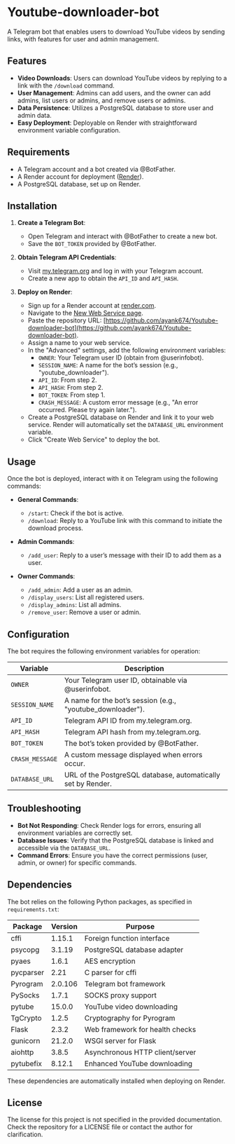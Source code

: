 # Youtube-downloader-bot

A Telegram bot that enables users to download YouTube videos by sending links, with features for user and admin management.

## Features

- **Video Downloads**: Users can download YouTube videos by replying to a link with the `/download` command.
- **User Management**: Admins can add users, and the owner can add admins, list users or admins, and remove users or admins.
- **Data Persistence**: Utilizes a PostgreSQL database to store user and admin data.
- **Easy Deployment**: Deployable on Render with straightforward environment variable configuration.

## Requirements

- A Telegram account and a bot created via @BotFather.
- A Render account for deployment ([Render](https://render.com)).
- A PostgreSQL database, set up on Render.

## Installation

1. **Create a Telegram Bot**:
   - Open Telegram and interact with @BotFather to create a new bot.
   - Save the `BOT_TOKEN` provided by @BotFather.

2. **Obtain Telegram API Credentials**:
   - Visit [my.telegram.org](https://my.telegram.org/apps) and log in with your Telegram account.
   - Create a new app to obtain the `API_ID` and `API_HASH`.

3. **Deploy on Render**:
   - Sign up for a Render account at [render.com](https://render.com).
   - Navigate to the [New Web Service page](https://dashboard.render.com/select-repo?type=web).
   - Paste the repository URL: [https://github.com/ayank674/Youtube-downloader-bot](https://github.com/ayank674/Youtube-downloader-bot).
   - Assign a name to your web service.
   - In the "Advanced" settings, add the following environment variables:
     - `OWNER`: Your Telegram user ID (obtain from @userinfobot).
     - `SESSION_NAME`: A name for the bot’s session (e.g., "youtube_downloader").
     - `API_ID`: From step 2.
     - `API_HASH`: From step 2.
     - `BOT_TOKEN`: From step 1.
     - `CRASH_MESSAGE`: A custom error message (e.g., "An error occurred. Please try again later.").
   - Create a PostgreSQL database on Render and link it to your web service. Render will automatically set the `DATABASE_URL` environment variable.
   - Click "Create Web Service" to deploy the bot.

## Usage

Once the bot is deployed, interact with it on Telegram using the following commands:

- **General Commands**:
  - `/start`: Check if the bot is active.
  - `/download`: Reply to a YouTube link with this command to initiate the download process.

- **Admin Commands**:
  - `/add_user`: Reply to a user’s message with their ID to add them as a user.

- **Owner Commands**:
  - `/add_admin`: Add a user as an admin.
  - `/display_users`: List all registered users.
  - `/display_admins`: List all admins.
  - `/remove_user`: Remove a user or admin.

## Configuration

The bot requires the following environment variables for operation:

| Variable        | Description                                                                 |
|-----------------|-----------------------------------------------------------------------------|
| `OWNER`         | Your Telegram user ID, obtainable via @userinfobot.                         |
| `SESSION_NAME`  | A name for the bot’s session (e.g., "youtube_downloader").                  |
| `API_ID`        | Telegram API ID from my.telegram.org.                                       |
| `API_HASH`      | Telegram API hash from my.telegram.org.                                     |
| `BOT_TOKEN`     | The bot’s token provided by @BotFather.                                     |
| `CRASH_MESSAGE` | A custom message displayed when errors occur.                               |
| `DATABASE_URL`  | URL of the PostgreSQL database, automatically set by Render.                |

## Troubleshooting

- **Bot Not Responding**: Check Render logs for errors, ensuring all environment variables are correctly set.
- **Database Issues**: Verify that the PostgreSQL database is linked and accessible via the `DATABASE_URL`.
- **Command Errors**: Ensure you have the correct permissions (user, admin, or owner) for specific commands.

## Dependencies

The bot relies on the following Python packages, as specified in `requirements.txt`:

| Package        | Version  | Purpose                              |
|----------------|----------|--------------------------------------|
| cffi           | 1.15.1   | Foreign function interface           |
| psycopg        | 3.1.19   | PostgreSQL database adapter          |
| pyaes          | 1.6.1    | AES encryption                       |
| pycparser      | 2.21     | C parser for cffi                    |
| Pyrogram       | 2.0.106  | Telegram bot framework               |
| PySocks        | 1.7.1    | SOCKS proxy support                  |
| pytube         | 15.0.0   | YouTube video downloading            |
| TgCrypto       | 1.2.5    | Cryptography for Pyrogram            |
| Flask          | 2.3.2    | Web framework for health checks      |
| gunicorn       | 21.2.0   | WSGI server for Flask                |
| aiohttp        | 3.8.5    | Asynchronous HTTP client/server      |
| pytubefix      | 8.12.1   | Enhanced YouTube downloading         |

These dependencies are automatically installed when deploying on Render.

## License

The license for this project is not specified in the provided documentation. Check the repository for a LICENSE file or contact the author for clarification.
